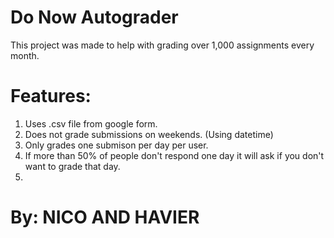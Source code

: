 # Do Now Autograder

This project was made to help with grading over 1,000 assignments every month.

# Features:

1. Uses .csv file from google form.
2. Does not grade submissions on weekends. (Using datetime)
3. Only grades one submison per day per user.
4. If more than 50% of people don't respond one day it will ask if you don't want to grade that day.
5. 

# By: NICO AND HAVIER